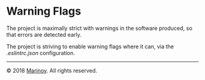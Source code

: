 # Warning Flags

The project is maximally strict with warnings in the software produced, so that errors are detected early.

The project is striving to enable warning flags where it can, via the *.eslintrc.json* configuration.

---

© 2018 [Marinov](http://marinov.link "Marinov"). All rights reserved.
